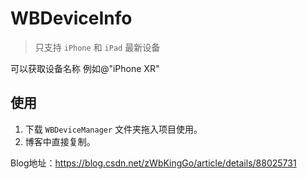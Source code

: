 # WBDeviceInfo

> 只支持 `iPhone` 和 `iPad` 最新设备

可以获取设备名称 例如@"iPhone XR"

## 使用

1. 下载 `WBDeviceManager` 文件夹拖入项目使用。
2. 博客中直接复制。

Blog地址：https://blog.csdn.net/zWbKingGo/article/details/88025731

